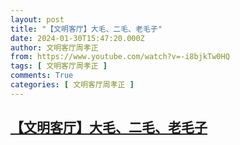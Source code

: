 ```yaml
---
layout: post
title: "【文明客厅】大毛、二毛、老毛子"
date: 2024-01-30T15:47:20.000Z
author: 文明客厅周孝正
from: https://www.youtube.com/watch?v=-i8bjkTw0HQ
tags: [ 文明客厅周孝正 ]
comments: True
categories: [ 文明客厅周孝正 ]
---
```

<!--1706629640000-->
[【文明客厅】大毛、二毛、老毛子](https://www.youtube.com/watch?v=-i8bjkTw0HQ)
------

<div>

</div>
